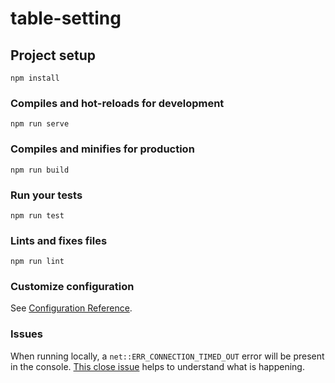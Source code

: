 # table-setting

## Project setup
```
npm install
```

### Compiles and hot-reloads for development
```
npm run serve
```

### Compiles and minifies for production
```
npm run build
```

### Run your tests
```
npm run test
```

### Lints and fixes files
```
npm run lint
```

### Customize configuration
See [Configuration Reference](https://cli.vuejs.org/config/).

### Issues

When running locally, a ```net::ERR_CONNECTION_TIMED_OUT``` error will be present in the console. [This close issue](https://github.com/webpack/webpack-dev-server/issues/416) helps to understand what is happening. 